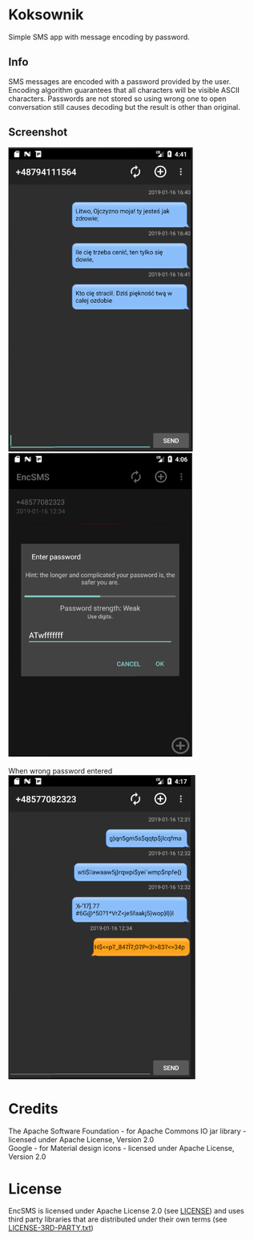 # Koksownik
Simple SMS app with message encoding by password.<br />

## Info
SMS messages are encoded with a password provided by the user. Encoding algorithm guarantees that all characters will be visible ASCII characters. Passwords are not stored so using wrong one to open conversation still causes decoding but the result is other than original.

## Screenshot
![Screenshot1](./screen1.png)<br />
![Screenshot2](./screen2.png)<br /><br />
When wrong password entered<br />
![Screenshot3](./screen3.png)<br />

# Credits
The Apache Software Foundation - for Apache Commons IO jar library - licensed under Apache License, Version 2.0<br />
Google - for Material design icons - licensed under Apache License, Version 2.0<br />

# License
EncSMS is licensed under Apache License 2.0 (see [LICENSE](./LICENSE)) and uses third party libraries that are distributed under their own terms (see [LICENSE-3RD-PARTY.txt](./LICENSE-3RD-PARTY.txt))
